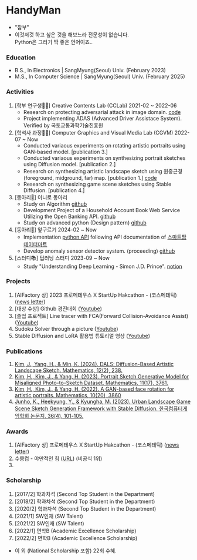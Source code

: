 # HandyMan
- "잡부"
- 이것저것 하고 싶은 것을 해보느라 전문성이 없습니다.<br> Python은 그러기 딱 좋은 언어이죠..

### Education
- B.S., In Electronics | SangMyung(Seoul) Univ. (February 2023)
- M.S., In Computer Science | SangMyung(Seoul) Univ. (February 2025)

### Activities
1. [학부 연구생🧑‍💻] Creative Contents Lab (CCLab) 2021-02 ~ 2022-06
   - Research on protecting adversarial attack in image domain. [code](https://github.com/comeeasy/R320_VOneNet)
   - Project implementing ADAS (Advanced Driver Assistace System). Verified by 국토교통과학기술진흥원
3. [학석사 과정🧑‍💻] Computer Graphics and Visual Media Lab (CGVM) 2022-07 ~ Now
   - Conducted variaous experiments on rotating artistic portraits using GAN-based model. [publication 3.]
   - Conducted variaous experiments on synthesizing portrait sketches using Diffusion model. [publication 2.]
   - Research on synthesizing artistic landscape sketch using 원중근경 (foreground, midground, far) map. [publication 1.] [code](https://github.com/comeeasy/DALS) 
   - Research on synthesizing game scene sketches using Stable Diffusion. [publication 4.] 
5. [동아리👫] 이니로 동아리
   - Study on Algorithm [github](https://github.com/comeeasy/Algorithm-study/tree/main/joono)
   - Development Project of a Household Account Book Web Service Utilizing the Open Banking API. [github](https://github.com/auddus16/this_much?tab=readme-ov-file)
   - Study on advanced python (Design pattern) [github](https://github.com/jiminAn/Python_Clean_Code/tree/main/joono)
7. [동아리👫] 앞구르기 2024-02 ~ Now
   - Implementation [python API](https://github.com/roll4ward/SmartFarmDataMartAPI) following API documentation of [스마트팜데이터마트](https://data.smartfarmkorea.net/openApi/openApiUseInfo.do?menuId=M060501)
   - Develop anomaly sensor detector system. (proceeding) [github](https://github.com/roll4ward/AnomalyEnvDetector) 
9. [스터디📚] 딥러닝 스터디 2023-09 ~ Now
    - Study "Understanding Deep Learning - Simon J.D. Prince". [notion](https://joono.notion.site/Deep-Learning-Study-2bd51fb4767d4b4fa0f563564930d958?pvs=4)

### Projects
1. [AIFactory 상] 2023 프로메테우스 X StartUp Hakcathon - (코스메테틱) ([news letter](https://www.newswire.co.kr/newsRead.php?no=962341))
2. [대상 수상] Github 경진대회 ([Youtube](https://www.youtube.com/watch?v=gfU1dlzh2VE))
2. [졸업 프로젝트] Line tracer with FCA(Forward Collision-Avoidance Assist) ([Youtube](https://www.youtube.com/watch?v=elfMAMhiwws))
3. Sudoku Solver through a picture ([Youtube](https://www.youtube.com/watch?v=v5IgQAuJ-jY))
4. Stable Diffusion and LoRA 활용법 튜토리얼 영상 ([Youtube](https://www.youtube.com/watch?v=ics_03c3VEA))

### Publications
1. [Kim, J., Yang, H., & Min, K. (2024). DALS: Diffusion-Based Artistic Landscape Sketch. Mathematics, 12(2), 238.](https://www.mdpi.com/2227-7390/12/2/238)
2. [Kim, H., Kim, J., & Yang, H. (2023). Portrait Sketch Generative Model for Misaligned Photo-to-Sketch Dataset. Mathematics, 11(17), 3761.](https://www.mdpi.com/2227-7390/11/17/3761)
3. [Kim, H., Kim, J., & Yang, H. (2022). A GAN-based face rotation for artistic portraits. Mathematics, 10(20), 3860](https://www.mdpi.com/2227-7390/10/20/3860)
4. [Junho, K., Heekyung, Y., & Kyungha, M. (2023). Urban Landscape Game Scene Sketch Generation Framework with Stable Diffusion. 한국컴퓨터게임학회 논문지, 36(4), 101-105.](https://db.koreascholar.com/Article/Detail/430365)

### Awards
1. [AIFactory 상] 프로메테우스 X StartUp Hakcathon - (코스메테틱) ([news letter](https://www.newswire.co.kr/newsRead.php?no=962341))
2. 수뭉컵 - 야만적인 힘 ([URL](https://github.com/soomoongcup/soomoongcup-2024)) (비공식 1위) 
3. 

### Scholarship
1. [2017/2] 학과차석 (Second Top Student in the Department)
2. [2018/2] 학과차석 (Second Top Student in the Department)
3. [2020/2] 학과차석 (Second Top Student in the Department)
4. [2021/1] SW인재 (SW Talent)
5. [2021/2] SW인재 (SW Talent)
6. [2022/1] 면학B (Academic Excellence Scholarship)
7. [2022/2] 면학B (Academic Excellence Scholarship)
- 이 외 (National Scholarship 포함) 22회 수혜.
